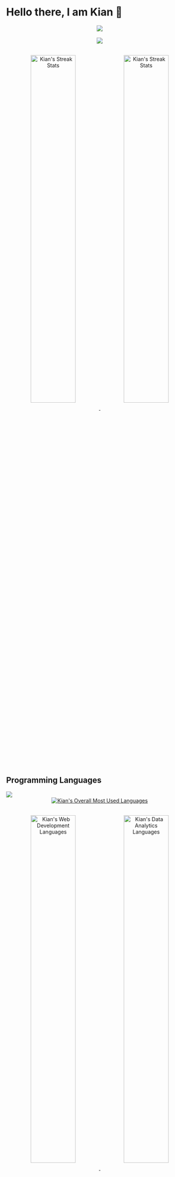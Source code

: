 # Hello there, I am Kian 👋

<!--
**kianlin/kianlin** is a ✨ _special_ ✨ repository because its `README.md` (this file) appears on your GitHub profile.

Here are some ideas to get you started:

- 🔭 I’m currently working on ...
- 🌱 I’m currently learning ...
- 👯 I’m looking to collaborate on ...
- 🤔 I’m looking for help with ...
- 💬 Ask me about ...
- 📫 How to reach me: ...
- 😄 Pronouns: ...
- ⚡ Fun fact: ...
-->

<!-- Light Mode: &theme=default -->
<!-- Dark Mode: &theme=bear&bg_color=000000&border_color=666666 -->

<!-- [![My GitHub stats - Dark](https://github-readme-stats-kianlin.vercel.app/api?username=kianlin&include_orgs=true&count_private=true&show_icons=true&include_all_commits=true&custom_title=Kian's%20GitHub%20Stats&hide_border=true&theme=bear&bg_color=000000#gh-dark-mode-only)](https://github.com/kianlin/)

[![My GitHub stats - Light](https://github-readme-stats-kianlin.vercel.app/api?username=kianlin&include_orgs=true&count_private=true&show_icons=true&include_all_commits=true&custom_title=Kian's%20GitHub%20Stats&hide_border=true&theme=default#gh-light-mode-only)](https://github.com/kianlin/)

<img src="https://github-readme-streak-stats.herokuapp.com/?user=kianlin&theme=elegant" alt="Kian's Streak Stats"/> -->

<!-- Overall Stats -->

<!-- Try out Dark/Light Mode Switch -->

<div align="center">
<a href="https://github.com/kianlin/">
<picture>
<source align="center" media="(prefers-color-scheme: dark)" srcset="https://github-readme-stats-kianlin.vercel.app/api?username=kianlin&include_orgs=true&count_private=true&show_icons=true&include_all_commits=true&custom_title=Kian's%20GitHub%20Stats&theme=bear&bg_color=000000&border_color=666666">
<img align="center" src="https://github-readme-stats-kianlin.vercel.app/api?username=kianlin&include_orgs=true&count_private=true&show_icons=true&include_all_commits=true&custom_title=Kian's%20GitHub%20Stats&theme=default"/>
</picture>
</a>
</div>
<br>
<!-- TEST LANGUAGE -->
<div align="center">
<a href="https://github.com/kianlin/">
<picture>
<source align="center" src="https://github-readme-stats-kianlin.vercel.app/api/top-langs/?username=kianlin&include_orgs=true&layout=compact&langs_count=10&hide=Jupyter%20Notebook&exclude_repo=github-stats,fork_demo,gitdemo2122,Crypto-Paper-Portfolio,TraversyMediaReactAndDRFTutorial,DiscreteEventSimulator&custom_title=Overall%20Most%20Used%20Languages&theme=bear&bg_color=000000&border_color=666666">
<img align="center" src="https://github-readme-stats-kianlin.vercel.app/api/top-langs/?username=kianlin&include_orgs=true&layout=compact&langs_count=10&hide=Jupyter%20Notebook&exclude_repo=github-stats,fork_demo,gitdemo2122,Crypto-Paper-Portfolio,TraversyMediaReactAndDRFTutorial,DiscreteEventSimulator&custom_title=Overall%20Most%20Used%20Languages&theme=default&bg_color=000000&border_color=666666"/>
</picture>
</a>
</div>
<br>
<div align="center">
    <p float="left" >
        <a href="https://github.com/kianlin/">
        <picture>
        <source align="middle" width="49%" media="(prefers-color-scheme: dark)" srcset="https://github-readme-streak-stats.herokuapp.com/?user=kianlin&theme=elegant&background=000000&border=666666">
        <img align="middle" width="49%" src="https://github-readme-streak-stats.herokuapp.com/?user=kianlin" alt="Kian's Streak Stats"/>
        </picture>
        </a>
        <a href="https://github.com/kianlin/">
        <picture>
        <source align="middle"  width="49%" media="(prefers-color-scheme: dark)" srcset="https://github-readme-stats.vercel.app/api/wakatime?username=kianlin&theme=gotham&bg_color=000000&border_color=666666">
        <img align="middle" width="49%" src="https://github-readme-stats.vercel.app/api/wakatime?username=kianlin" alt="Kian's Streak Stats"/>
        </picture>
        </a>
    </p>
</div>

<!-- [![willianrod's wakatime stats](https://github-readme-stats.vercel.app/api/wakatime?username=kianlin&theme=gotham&bg_color=000000)](https://github.com/kianlin/) -->

<!-- <a href="https://github.com/kianlin/">
  <img align="center" src="https://github-readme-stats-kianlin.vercel.app/api?username=kianlin&include_orgs=true&count_private=true&show_icons=true&include_all_commits=true&custom_title=Kian's%20GitHub%20Stats&hide_border=true&theme=bear&bg_color=000000#gh-dark-mode-only"/>
</a>
<a href="https://github.com/kianlin/">
  <img align="center" src="https://github-readme-stats-kianlin.vercel.app/api?username=kianlin&include_orgs=true&count_private=true&show_icons=true&include_all_commits=true&custom_title=Kian's%20GitHub%20Stats&hide_border=true&theme=default#gh-light-mode-only"/>
</a> -->
<!-- <a href="https://github-readme-streak-stats.herokuapp.com/?user=kianlin#gh-dark-mode-only">
  <img align="center" src="https://github-readme-streak-stats.herokuapp.com/?user=kianlin&theme=elegant" alt="Kian's Streak Stats"/>
</a>
<a href="https://github-readme-streak-stats.herokuapp.com/?user=kianlin#gh-light-mode-only">
  <img align="center" src="https://github-readme-streak-stats.herokuapp.com/?user=kianlin" alt="Kian's Streak Stats"/>
</a> -->

## Programming Languages

<a href="https://github.com/kianlin/">
<picture>
<source align="center" srcset="https://github-readme-stats-kianlin.vercel.app/api/top-langs/?username=kianlin&include_orgs=true&layout=compact&langs_count=10&hide=Jupyter%20Notebook&exclude_repo=github-stats,fork_demo,gitdemo2122,Crypto-Paper-Portfolio,TraversyMediaReactAndDRFTutorial,DiscreteEventSimulator&custom_title=Overall%20Most%20Used%20Languages&theme=bear&bg_color=000000&border_color=666666">
<img src="https://github-readme-stats-kianlin.vercel.app/api/top-langs/?username=kianlin&include_orgs=true&layout=compact&langs_count=10&hide=Jupyter%20Notebook&exclude_repo=github-stats,fork_demo,gitdemo2122,Crypto-Paper-Portfolio,TraversyMediaReactAndDRFTutorial,DiscreteEventSimulator&custom_title=Overall%20Most%20Used%20Languages&theme=default"/>
</picture>
</a>

<br>
<div align="center">
<a href="https://github.com/kianlin/">
<picture>
<source align="middle" media="(prefers-color-scheme: dark)" srcset="https://github-readme-stats-kianlin.vercel.app/api/top-langs/?username=kianlin&include_orgs=true&layout=compact&langs_count=10&hide=Jupyter%20Notebook&exclude_repo=github-stats,fork_demo,gitdemo2122,Crypto-Paper-Portfolio,TraversyMediaReactAndDRFTutorial,DiscreteEventSimulator&custom_title=Overall%20Most%20Used%20Languages&theme=bear&bg_color=000000&border_color=666666">
<img align="middle" src="https://github-readme-stats-kianlin.vercel.app/api/top-langs/?username=kianlin&include_orgs=true&layout=compact&langs_count=10&hide=Jupyter%20Notebook&exclude_repo=github-stats,fork_demo,gitdemo2122,Crypto-Paper-Portfolio,TraversyMediaReactAndDRFTutorial,DiscreteEventSimulator&custom_title=Overall%20Most%20Used%20Languages&theme=default" alt="Kian's Overall Most Used Languages" />
</picture>
</a>
</div>
<br>
<div align="center">
    <p float="left">
        <a href="https://github.com/kianlin/">
        <picture>
        <source align="middle" width="49%" media="(prefers-color-scheme: dark)" srcset="https://github-readme-stats-kianlin.vercel.app/api/top-langs/?username=kianlin&include_orgs=true&layout=compact&langs_count=10&hide=Jupyter%20Notebook&exclude_repo=github-stats,fork_demo,gitdemo2122,Crypto-Paper-Portfolio,TraversyMediaReactAndDRFTutorial,DiscreteEventSimulator,singapore-sports-facilities,airbnb-price-prediction,Sudoku_Solver&custom_title=Web%20Development&theme=bear&bg_color=000000&border_color=666666">
        <img align="middle" width="49%" src="https://github-readme-stats-kianlin.vercel.app/api/top-langs/?username=kianlin&include_orgs=true&layout=compact&langs_count=10&hide=Jupyter%20Notebook&exclude_repo=github-stats,fork_demo,gitdemo2122,Crypto-Paper-Portfolio,TraversyMediaReactAndDRFTutorial,DiscreteEventSimulator,singapore-sports-facilities,airbnb-price-prediction,Sudoku_Solver&custom_title=Web%20Development&theme=default" alt="Kian's Web Development Languages" />
        </picture>
        </a>
        <a href="https://github.com/kianlin/">
        <picture>
        <source align="middle" width="49%" media="(prefers-color-scheme: dark)" srcset="https://github-readme-stats-kianlin.vercel.app/api/top-langs/?username=kianlin&include_orgs=true&layout=compact&langs_count=10&hide=Jupyter%20Notebook&exclude_repo=github-stats,fork_demo,gitdemo2122,Crypto-Paper-Portfolio,TraversyMediaReactAndDRFTutorial,DiscreteEventSimulator,Sudoku_Solver,repeatly_bt3103,Assignment1,GoogleSearchPages&custom_title=Data%20Analytics&theme=bear&bg_color=000000&border_color=666666">
        <img align="middle" width="49%" src="https://github-readme-stats-kianlin.vercel.app/api/top-langs/?username=kianlin&include_orgs=true&layout=compact&langs_count=10&hide=Jupyter%20Notebook&exclude_repo=github-stats,fork_demo,gitdemo2122,Crypto-Paper-Portfolio,TraversyMediaReactAndDRFTutorial,DiscreteEventSimulator,Sudoku_Solver,repeatly_bt3103,Assignment1,GoogleSearchPages&custom_title=Data%20Analytics&theme=default" alt="Kian's Data Analytics Languages" />
        </picture>
        </a>
    </p>
</div>

<!-- # TESTING

<div class="language-dark">
    <table>
        <tr>
            <th>Overall</th>
            <th>Web Development</th>
            <th>Data Analytics</th>
        </tr>
        <tr>
            <td>
                <a href="https://github.com/kianlin/">
                <picture>
                    <source align="center" media="(prefers-color-scheme: dark)" srcset="https://github-readme-stats-kianlin.vercel.app/api/top-langs/?username=kianlin&include_orgs=true&layout=compact&hide_title=true&langs_count=10&hide=Jupyter%20Notebook&exclude_repo=github-stats,fork_demo,gitdemo2122,Crypto-Paper-Portfolio,TraversyMediaReactAndDRFTutorial,DiscreteEventSimulator,DiscreteEventSimulator&theme=bear&bg_color=000000">
                    <img align="top" src="https://github-readme-stats-kianlin.vercel.app/api/top-langs/?username=kianlin&include_orgs=true&layout=compact&hide_title=true&langs_count=10&hide=Jupyter%20Notebook&exclude_repo=github-stats,fork_demo,gitdemo2122,Crypto-Paper-Portfolio,TraversyMediaReactAndDRFTutorial,DiscreteEventSimulator,DiscreteEventSimulator&theme=default" alt="Overall Top Language" />
                </picture>
                </a>
            </td>
        </tr>
    </table> -->

<!-- |                                                                                                                                                                                                                                Overall                                                                                                                                                                                                                                 |                                                                                                                                                                                                                                                      Web Development                                                                                                                                                                                                                                                      |                                                                                                                                                                                                                                                   Data Analytics                                                                                                                                                                                                                                                   |
| :--------------------------------------------------------------------------------------------------------------------------------------------------------------------------------------------------------------------------------------------------------------------------------------------------------------------------------------------------------------------------------------------------------------------------------------------------------------------: | :-----------------------------------------------------------------------------------------------------------------------------------------------------------------------------------------------------------------------------------------------------------------------------------------------------------------------------------------------------------------------------------------------------------------------------------------------------------------------------------------------------------------------: | :----------------------------------------------------------------------------------------------------------------------------------------------------------------------------------------------------------------------------------------------------------------------------------------------------------------------------------------------------------------------------------------------------------------------------------------------------------------------------------------------------------------: |
| [![Overall Top Langs](https://github-readme-stats-kianlin.vercel.app/api/top-langs/?username=kianlin&include_orgs=true&layout=compact&hide_title=true&hide_border=true&langs_count=10&hide=Jupyter%20Notebook&exclude_repo=github-stats,fork_demo,gitdemo2122,Crypto-Paper-Portfolio,TraversyMediaReactAndDRFTutorial,DiscreteEventSimulator,DiscreteEventSimulator&theme=bear&bg_color=000000#gh-dark-mode-only)](https://github.com/anuraghazra/github-readme-stats) | [![Web Development Top Langs](https://github-readme-stats-kianlin.vercel.app/api/top-langs/?username=kianlin&include_orgs=true&layout=compact&hide_title=true&hide_border=true&langs_count=10&hide=Jupyter%20Notebook&exclude_repo=github-stats,fork_demo,gitdemo2122,Crypto-Paper-Portfolio,TraversyMediaReactAndDRFTutorial,DiscreteEventSimulator,singapore-sports-facilities,airbnb-price-prediction,Sudoku_Solver&theme=bear&bg_color=000000#gh-dark-mode-only)](https://github.com/anuraghazra/github-readme-stats) | [![Data Analytics Top Langs](https://github-readme-stats-kianlin.vercel.app/api/top-langs/?username=kianlin&include_orgs=true&layout=compact&hide_title=true&hide_border=true&langs_count=10&hide=Jupyter%20Notebook&exclude_repo=github-stats,fork_demo,gitdemo2122,Crypto-Paper-Portfolio,TraversyMediaReactAndDRFTutorial,DiscreteEventSimulator,Sudoku_Solver,repeatly_bt3103,Assignment1,GoogleSearchPages&theme=bear&bg_color=000000#gh-dark-mode-only)](https://github.com/anuraghazra/github-readme-stats) |

</picture>
</div>

# END TEST -->

<!-- Dark Mode -->
<!-- <div class="language-dark">

|                                                                                                                                                                                                                                Overall                                                                                                                                                                                                                                 |                                                                                                                                                                                                                                                      Web Development                                                                                                                                                                                                                                                      |                                                                                                                                                                                                                                                   Data Analytics                                                                                                                                                                                                                                                   |
| :--------------------------------------------------------------------------------------------------------------------------------------------------------------------------------------------------------------------------------------------------------------------------------------------------------------------------------------------------------------------------------------------------------------------------------------------------------------------: | :-----------------------------------------------------------------------------------------------------------------------------------------------------------------------------------------------------------------------------------------------------------------------------------------------------------------------------------------------------------------------------------------------------------------------------------------------------------------------------------------------------------------------: | :----------------------------------------------------------------------------------------------------------------------------------------------------------------------------------------------------------------------------------------------------------------------------------------------------------------------------------------------------------------------------------------------------------------------------------------------------------------------------------------------------------------: |
| [![Overall Top Langs](https://github-readme-stats-kianlin.vercel.app/api/top-langs/?username=kianlin&include_orgs=true&layout=compact&hide_title=true&hide_border=true&langs_count=10&hide=Jupyter%20Notebook&exclude_repo=github-stats,fork_demo,gitdemo2122,Crypto-Paper-Portfolio,TraversyMediaReactAndDRFTutorial,DiscreteEventSimulator,DiscreteEventSimulator&theme=bear&bg_color=000000#gh-dark-mode-only)](https://github.com/anuraghazra/github-readme-stats) | [![Web Development Top Langs](https://github-readme-stats-kianlin.vercel.app/api/top-langs/?username=kianlin&include_orgs=true&layout=compact&hide_title=true&hide_border=true&langs_count=10&hide=Jupyter%20Notebook&exclude_repo=github-stats,fork_demo,gitdemo2122,Crypto-Paper-Portfolio,TraversyMediaReactAndDRFTutorial,DiscreteEventSimulator,singapore-sports-facilities,airbnb-price-prediction,Sudoku_Solver&theme=bear&bg_color=000000#gh-dark-mode-only)](https://github.com/anuraghazra/github-readme-stats) | [![Data Analytics Top Langs](https://github-readme-stats-kianlin.vercel.app/api/top-langs/?username=kianlin&include_orgs=true&layout=compact&hide_title=true&hide_border=true&langs_count=10&hide=Jupyter%20Notebook&exclude_repo=github-stats,fork_demo,gitdemo2122,Crypto-Paper-Portfolio,TraversyMediaReactAndDRFTutorial,DiscreteEventSimulator,Sudoku_Solver,repeatly_bt3103,Assignment1,GoogleSearchPages&theme=bear&bg_color=000000#gh-dark-mode-only)](https://github.com/anuraghazra/github-readme-stats) |

</div> -->

<!-- Light Mode -->
<!-- <div class="language-light">

|                                                                                                                                                                                                                  Overall                                                                                                                                                                                                                  |                                                                                                                                                                                                                                       Web Development                                                                                                                                                                                                                                        |                                                                                                                                                                                                                                    Data Analytics                                                                                                                                                                                                                                     |
| :---------------------------------------------------------------------------------------------------------------------------------------------------------------------------------------------------------------------------------------------------------------------------------------------------------------------------------------------------------------------------------------------------------------------------------------: | :------------------------------------------------------------------------------------------------------------------------------------------------------------------------------------------------------------------------------------------------------------------------------------------------------------------------------------------------------------------------------------------------------------------------------------------------------------------------------------------: | :-----------------------------------------------------------------------------------------------------------------------------------------------------------------------------------------------------------------------------------------------------------------------------------------------------------------------------------------------------------------------------------------------------------------------------------------------------------------------------------: |
| [![Overall Top Langs](https://github-readme-stats-kianlin.vercel.app/api/top-langs/?username=kianlin&include_orgs=true&layout=compact&hide_title=true&langs_count=10&hide=Jupyter%20Notebook&exclude_repo=github-stats,fork_demo,gitdemo2122,Crypto-Paper-Portfolio,TraversyMediaReactAndDRFTutorial,DiscreteEventSimulator,DiscreteEventSimulator&theme=default#gh-light-mode-only)](https://github.com/anuraghazra/github-readme-stats) | [![Web Development Top Langs](https://github-readme-stats-kianlin.vercel.app/api/top-langs/?username=kianlin&include_orgs=true&layout=compact&hide_title=true&langs_count=10&hide=Jupyter%20Notebook&exclude_repo=github-stats,fork_demo,gitdemo2122,Crypto-Paper-Portfolio,TraversyMediaReactAndDRFTutorial,DiscreteEventSimulator,singapore-sports-facilities,airbnb-price-prediction,Sudoku_Solver&theme=default#gh-light-mode-only)](https://github.com/anuraghazra/github-readme-stats) | [![Data Analytics Top Langs](https://github-readme-stats-kianlin.vercel.app/api/top-langs/?username=kianlin&include_orgs=true&layout=compact&hide_title=true&langs_count=10&hide=Jupyter%20Notebook&exclude_repo=github-stats,fork_demo,gitdemo2122,Crypto-Paper-Portfolio,TraversyMediaReactAndDRFTutorial,DiscreteEventSimulator,Sudoku_Solver,repeatly_bt3103,Assignment1,GoogleSearchPages&theme=default#gh-light-mode-only)](https://github.com/anuraghazra/github-readme-stats) |

</div> -->

## Projects

### Data Analytics

<p float="left">
    <a href="https://github.com/abhishekjainz/singapore-sports-facilities">
    <picture>
    <source align="center" media="(prefers-color-scheme: dark)" srcset="https://github-readme-stats-kianlin.vercel.app/api/pin/?username=abhishekjainz&repo=singapore-sports-facilities&theme=bear&bg_color=000000&border_color=666666">
    <img align="center" src="https://github-readme-stats-kianlin.vercel.app/api/pin/?username=abhishekjainz&repo=singapore-sports-facilities&theme=default" alt="Data Analytics: Singapore Sports Geospatial"/>
    </picture>
    </a>
    <a href="https://github.com/abhishekjainz/airbnb-price-prediction">
    <picture>
    <source align="center" media="(prefers-color-scheme: dark)" srcset="https://github-readme-stats-kianlin.vercel.app/api/pin/?username=abhishekjainz&repo=airbnb-price-prediction&theme=bear&bg_color=000000&border_color=666666">
    <img align="center" src="https://github-readme-stats-kianlin.vercel.app/api/pin/?username=abhishekjainz&repo=airbnb-price-prediction&theme=default" alt="Data Analytics: AirBnb Machine Learning"/>
    </picture>
    </a>
</p>

<!-- [![Data Analytics: Singapore Sports Geospatial](https://github-readme-stats-kianlin.vercel.app/api/pin/?username=abhishekjainz&repo=singapore-sports-facilities&hide_border=true&theme=bear&bg_color=000000#gh-dark-mode-only)](https://github.com/abhishekjainz/singapore-sports-facilities)
[![Data Analytics: AirBnb Machine Learning](https://github-readme-stats-kianlin.vercel.app/api/pin/?username=abhishekjainz&repo=airbnb-price-prediction&hide_border=true&theme=bear&bg_color=000000#gh-dark-mode-only)](https://github.com/abhishekjainz/airbnb-price-prediction)

[![Data Analytics: Singapore Sports Geospatial](https://github-readme-stats-kianlin.vercel.app/api/pin/?username=abhishekjainz&repo=singapore-sports-facilities&hide_border=true&theme=default#gh-light-mode-only)](https://github.com/abhishekjainz/singapore-sports-facilities)
[![Data Analytics: AirBnb Machine Learning](https://github-readme-stats-kianlin.vercel.app/api/pin/?username=abhishekjainz&repo=airbnb-price-prediction&hide_border=true&theme=default#gh-light-mode-only)](https://github.com/abhishekjainz/airbnb-price-prediction) -->

### Web Development

<p float="left">
    <a href="https://github.com/jeremycte/repeatly_bt3103">
    <picture>
    <source align="center" media="(prefers-color-scheme: dark)" srcset="https://github-readme-stats-kianlin.vercel.app/api/pin/?username=kianlin&repo=repeatly_bt3103&theme=bear&bg_color=000000&border_color=666666">
    <img align="center" src="https://github-readme-stats-kianlin.vercel.app/api/pin/?username=kianlin&repo=repeatly_bt3103&theme=default" alt="WebDev: Repeatly"/>
    </picture>
    </a>
</p>

<!-- [![WebDev: Repeatly](https://github-readme-stats-kianlin.vercel.app/api/pin/?username=kianlin&repo=repeatly_bt3103&hide_border=true&theme=bear&bg_color=000000#gh-dark-mode-only)](https://github.com/jeremycte/repeatly_bt3103)

[![WebDev: Repeatly](https://github-readme-stats-kianlin.vercel.app/api/pin/?username=kianlin&repo=repeatly_bt3103&hide_border=true&theme=default#gh-light-mode-only)](https://github.com/jeremycte/repeatly_bt3103) -->

<!-- ## Overall
[![Overall Top Langs](https://github-readme-stats-kianlin.vercel.app/api/top-langs/?username=kianlin&include_orgs=true&layout=compact&langs_count=10&hide=Jupyter%20Notebook&exclude_repo=github-stats,fork_demo,gitdemo2122,Crypto-Paper-Portfolio,TraversyMediaReactAndDRFTutorial,DiscreteEventSimulator,DiscreteEventSimulator&theme=bear&bg_color=000000#gh-dark-mode-only)](https://github.com/anuraghazra/github-readme-stats)

## Web Development
[![Web Development Top Langs](https://github-readme-stats-kianlin.vercel.app/api/top-langs/?username=kianlin&include_orgs=true&layout=compact&langs_count=10&hide=Jupyter%20Notebook&exclude_repo=github-stats,fork_demo,gitdemo2122,Crypto-Paper-Portfolio,TraversyMediaReactAndDRFTutorial,DiscreteEventSimulator,singapore-sports-facilities,airbnb-price-prediction,Sudoku_Solver&theme=bear&bg_color=000000#gh-dark-mode-only)](https://github.com/anuraghazra/github-readme-stats)

## Data Analytics
[![Data Analytics Top Langs](https://github-readme-stats-kianlin.vercel.app/api/top-langs/?username=kianlin&include_orgs=true&layout=compact&langs_count=10&hide=Jupyter%20Notebook&exclude_repo=github-stats,fork_demo,gitdemo2122,Crypto-Paper-Portfolio,TraversyMediaReactAndDRFTutorial,DiscreteEventSimulator,Sudoku_Solver,repeatly_bt3103,Assignment1,GoogleSearchPages&theme=bear&bg_color=000000#gh-dark-mode-only)](https://github.com/anuraghazra/github-readme-stats) -->
